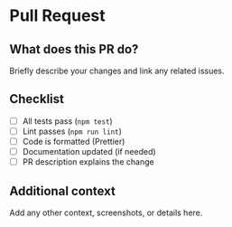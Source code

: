 # Pull Request

## What does this PR do?

Briefly describe your changes and link any related issues.

## Checklist

- [ ] All tests pass (`npm test`)
- [ ] Lint passes (`npm run lint`)
- [ ] Code is formatted (Prettier)
- [ ] Documentation updated (if needed)
- [ ] PR description explains the change

## Additional context

Add any other context, screenshots, or details here.
